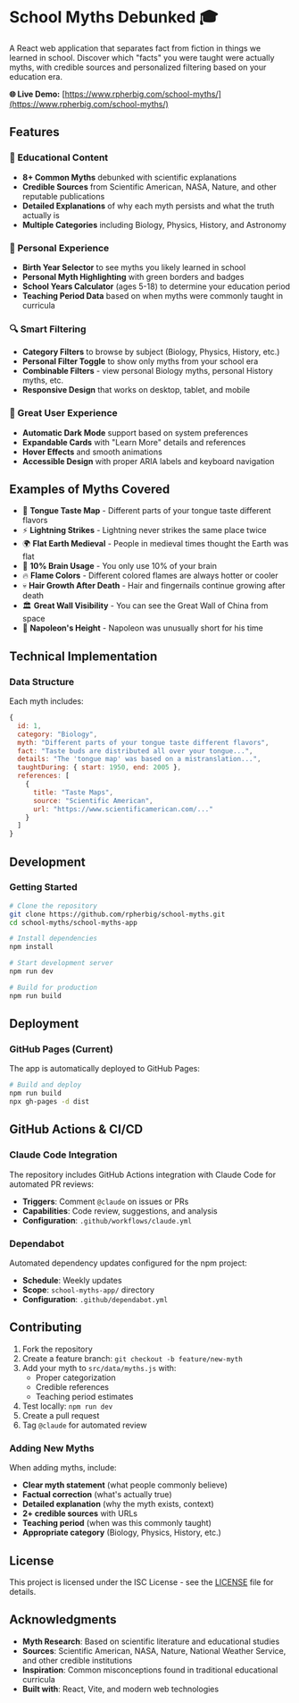 # School Myths Debunked 🎓

A React web application that separates fact from fiction in things we learned in school. Discover which "facts" you were taught were actually myths, with credible sources and personalized filtering based on your education era.

**🌐 Live Demo:** [https://www.rpherbig.com/school-myths/](https://www.rpherbig.com/school-myths/)

## Features

### 🧠 Educational Content
- **8+ Common Myths** debunked with scientific explanations
- **Credible Sources** from Scientific American, NASA, Nature, and other reputable publications
- **Detailed Explanations** of why each myth persists and what the truth actually is
- **Multiple Categories** including Biology, Physics, History, and Astronomy

### 🎯 Personal Experience
- **Birth Year Selector** to see myths you likely learned in school
- **Personal Myth Highlighting** with green borders and badges
- **School Years Calculator** (ages 5-18) to determine your education period
- **Teaching Period Data** based on when myths were commonly taught in curricula

### 🔍 Smart Filtering
- **Category Filters** to browse by subject (Biology, Physics, History, etc.)
- **Personal Filter Toggle** to show only myths from your school era
- **Combinable Filters** - view personal Biology myths, personal History myths, etc.
- **Responsive Design** that works on desktop, tablet, and mobile

### 🌙 Great User Experience
- **Automatic Dark Mode** support based on system preferences
- **Expandable Cards** with "Learn More" details and references
- **Hover Effects** and smooth animations
- **Accessible Design** with proper ARIA labels and keyboard navigation

## Examples of Myths Covered

- 🍭 **Tongue Taste Map** - Different parts of your tongue taste different flavors
- ⚡ **Lightning Strikes** - Lightning never strikes the same place twice
- 🌍 **Flat Earth Medieval** - People in medieval times thought the Earth was flat
- 🧠 **10% Brain Usage** - You only use 10% of your brain
- 🔥 **Flame Colors** - Different colored flames are always hotter or cooler
- 💀 **Hair Growth After Death** - Hair and fingernails continue growing after death
- 🏛️ **Great Wall Visibility** - You can see the Great Wall of China from space
- 👑 **Napoleon's Height** - Napoleon was unusually short for his time

## Technical Implementation

### Data Structure
Each myth includes:
```javascript
{
  id: 1,
  category: "Biology",
  myth: "Different parts of your tongue taste different flavors",
  fact: "Taste buds are distributed all over your tongue...",
  details: "The 'tongue map' was based on a mistranslation...",
  taughtDuring: { start: 1950, end: 2005 },
  references: [
    {
      title: "Taste Maps",
      source: "Scientific American",
      url: "https://www.scientificamerican.com/..."
    }
  ]
}
```

## Development

### Getting Started
```bash
# Clone the repository
git clone https://github.com/rpherbig/school-myths.git
cd school-myths/school-myths-app

# Install dependencies
npm install

# Start development server
npm run dev

# Build for production
npm run build
```

## Deployment

### GitHub Pages (Current)
The app is automatically deployed to GitHub Pages:

```bash
# Build and deploy
npm run build
npx gh-pages -d dist
```

## GitHub Actions & CI/CD

### Claude Code Integration
The repository includes GitHub Actions integration with Claude Code for automated PR reviews:

- **Triggers**: Comment `@claude` on issues or PRs
- **Capabilities**: Code review, suggestions, and analysis
- **Configuration**: `.github/workflows/claude.yml`

### Dependabot
Automated dependency updates configured for the npm project:
- **Schedule**: Weekly updates
- **Scope**: `school-myths-app/` directory
- **Configuration**: `.github/dependabot.yml`

## Contributing

1. Fork the repository
2. Create a feature branch: `git checkout -b feature/new-myth`
3. Add your myth to `src/data/myths.js` with:
   - Proper categorization
   - Credible references
   - Teaching period estimates
4. Test locally: `npm run dev`
5. Create a pull request
6. Tag `@claude` for automated review

### Adding New Myths
When adding myths, include:
- **Clear myth statement** (what people commonly believe)
- **Factual correction** (what's actually true)
- **Detailed explanation** (why the myth exists, context)
- **2+ credible sources** with URLs
- **Teaching period** (when was this commonly taught)
- **Appropriate category** (Biology, Physics, History, etc.)

## License

This project is licensed under the ISC License - see the [LICENSE](LICENSE) file for details.

## Acknowledgments

- **Myth Research**: Based on scientific literature and educational studies
- **Sources**: Scientific American, NASA, Nature, National Weather Service, and other credible institutions
- **Inspiration**: Common misconceptions found in traditional educational curricula
- **Built with**: React, Vite, and modern web technologies
